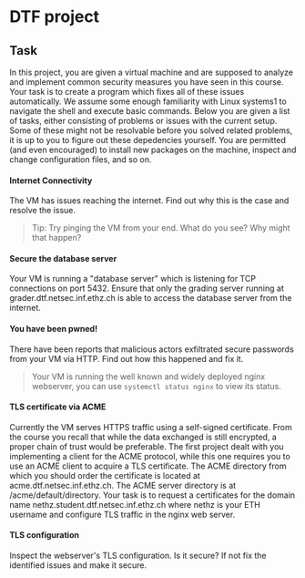 # DTF project

## Task
In this project, you are given a virtual machine and are supposed to analyze and
implement common security measures you have seen in this course. Your task is to
create a program which fixes all of these issues automatically. We assume some
enough familiarity with Linux systems1 to navigate the shell and execute
basic commands.
Below you are given a list of tasks, either consisting of problems or issues
with the current setup. Some of these might not be resolvable before you solved
related problems, it is up to you to figure out these depedencies yourself.
You are permitted (and even encouraged) to install new packages on the machine,
inspect and change configuration files, and so on. 

#### Internet Connectivity
The VM has issues reaching the internet. Find out why this is the case and resolve the issue.
> Tip: Try pinging the VM from your end. What do you see? Why might that happen?


#### Secure the database server 
Your VM is running a "database server" which is listening for TCP connections on
port 5432. Ensure that only the grading server running at
grader.dtf.netsec.inf.ethz.ch is able to access the database server from the
internet.

#### You have been pwned!
There have been reports that malicious actors exfiltrated secure passwords from
your VM via HTTP. Find out how this happened and fix it.
> Your VM is running the well known and widely deployed
nginx webserver, you can use `systemctl status nginx` to
view its status.

#### TLS certificate via ACME
Currently the VM serves HTTPS traffic using a self-signed certificate. From the
course you recall that while the data exchanged is still encrypted, a proper
chain of trust would be preferable. The first project dealt with you
implementing a client for the ACME protocol, while this one requires you to use
an ACME client to acquire a TLS certificate.
The ACME directory from which you should order the certificate is located at
acme.dtf.netsec.inf.ethz.ch. The ACME server directory is at
/acme/default/directory. Your task is to request a certificates for the domain name
nethz.student.dtf.netsec.inf.ethz.ch where nethz is your ETH username and
configure TLS traffic in the nginx web server.

#### TLS configuration
Inspect the webserver's TLS configuration. Is it secure? If not fix the
identified issues and make it secure.

